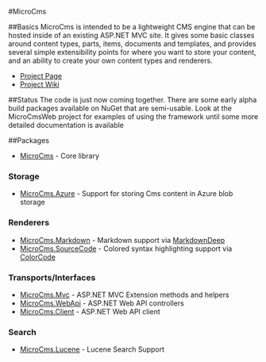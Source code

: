 #MicroCms

##Basics
MicroCms is intended to be a lightweight CMS engine that can be hosted inside of an existing ASP.NET MVC site.  It gives some basic classes around content types, parts, items, documents and templates, and provides several simple extensibility points for where you want to store your content, and an ability to create your own content types and renderers.

* [Project Page](https://github.com/jonstelly/MicroCms)
* [Project Wiki](https://github.com/jonstelly/MicroCms/wiki)

##Status
The code is just now coming together.  There are some early alpha build packages available on NuGet that are semi-usable.  Look at the MicroCmsWeb project for examples of using the framework until some more detailed documentation is available

##Packages
* [MicroCms](https://www.nuget.org/packages/MicroCms/) - Core library

### Storage
* [MicroCms.Azure](https://www.nuget.org/packages/MicroCms.Azure/) - Support for storing Cms content in Azure blob storage

### Renderers 
* [MicroCms.Markdown](https://www.nuget.org/packages/MicroCms.Markdown/) - Markdown support via [MarkdownDeep](http://www.toptensoftware.com/markdowndeep/) 
* [MicroCms.SourceCode](https://www.nuget.org/packages/MicroCms.SourceCode/) - Colored syntax highlighting support via [ColorCode](http://colorcode.codeplex.com/)

### Transports/Interfaces
* [MicroCms.Mvc](https://www.nuget.org/packages/MicroCms.Mvc/) - ASP.NET MVC Extension methods and helpers
* [MicroCms.WebApi](https://www.nuget.org/packages/MicroCms.WebApi/) - ASP.NET Web API controllers
* [MicroCms.Client](https://www.nuget.org/packages/MicroCms.Client/) - ASP.NET Web API client

### Search
* [MicroCms.Lucene](https://www.nuget.org/packages/MicroCms.Lucene/) - Lucene Search Support 
